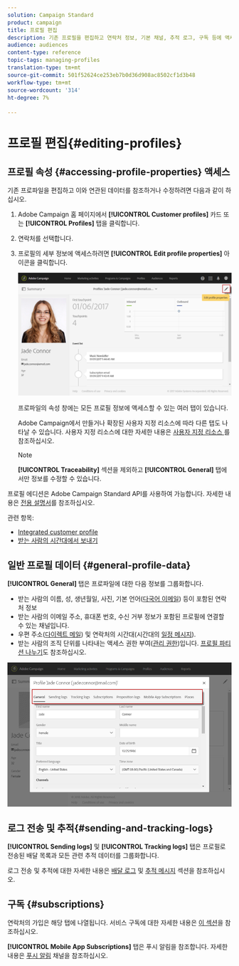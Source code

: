 ```yaml
---
solution: Campaign Standard
product: campaign
title: 프로필 편집
description: 기존 프로필을 편집하고 연락처 정보, 기본 채널, 추적 로그, 구독 등에 액세스하는 방법을 알아봅니다.
audience: audiences
content-type: reference
topic-tags: managing-profiles
translation-type: tm+mt
source-git-commit: 501f52624ce253eb7b0d36d908ac8502cf1d3b48
workflow-type: tm+mt
source-wordcount: '314'
ht-degree: 7%

---
```



# 프로필 편집{#editing-profiles}

## 프로필 속성 {#accessing-profile-properties} 액세스

기존 프로파일을 편집하고 이와 연관된 데이터를 참조하거나 수정하려면 다음과 같이 하십시오.

1. Adobe Campaign 홈 페이지에서 **[!UICONTROL Customer profiles]** 카드 또는 **[!UICONTROL Profiles]** 탭을 클릭합니다.
1. 연락처를 선택합니다.
1. 프로필의 세부 정보에 액세스하려면 **[!UICONTROL Edit profile properties]** 아이콘을 클릭합니다.

   ![](assets/profile_creation2.png)

   프로파일의 속성 창에는 모든 프로필 정보에 액세스할 수 있는 여러 탭이 있습니다.

   Adobe Campaign에서 만들거나 확장된 사용자 지정 리소스에 따라 다른 탭도 나타날 수 있습니다. 사용자 지정 리소스에 대한 자세한 내용은 [사용자 지정 리소스 ](../../developing/using/data-model-concepts.md)를 참조하십시오.

   >[!NOTE]
   >
   >**[!UICONTROL Traceability]** 섹션을 제외하고 **[!UICONTROL General]** 탭에서만 정보를 수정할 수 있습니다.

프로필 에디션은 Adobe Campaign Standard API를 사용하여 가능합니다. 자세한 내용은 [전용 설명서](../../api/using/updating-profiles.md)를 참조하십시오.

관련 항목:

* [Integrated customer profile](../../audiences/using/integrated-customer-profile.md)
* [받는 사람의 시간대에서 보내기](../../sending/using/sending-messages-at-the-recipient-s-time-zone.md)

## 일반 프로필 데이터 {#general-profile-data}

**[!UICONTROL General]** 탭은 프로파일에 대한 다음 정보를 그룹화합니다.

* 받는 사람의 이름, 성, 생년월일, 사진, 기본 언어([다국어 이메일](../../channels/using/creating-a-multilingual-email.md)) 등이 포함된 연락처 정보
* 받는 사람의 이메일 주소, 휴대폰 번호, 수신 거부 정보가 포함된 프로필에 연결할 수 있는 채널입니다.
* 우편 주소([다이렉트 메일](../../channels/using/about-direct-mail.md)) 및 연락처의 시간대(시간대의 [일정 메시지](../../sending/using/sending-messages-at-the-recipient-s-time-zone.md)).
* 받는 사람의 조직 단위를 나타내는 액세스 권한 부여([관리 권한](../../administration/using/about-access-management.md))입니다. [프로필 파티션 나누기](../../administration/using/organizational-units.md#partitioning-profiles)도 참조하십시오.

![](assets/profile_creation4.png)

## 로그 전송 및 추적{#sending-and-tracking-logs}

**[!UICONTROL Sending logs]** 및 **[!UICONTROL Tracking logs]** 탭은 프로필로 전송된 배달 목록과 모든 관련 추적 데이터를 그룹화합니다.

로그 전송 및 추적에 대한 자세한 내용은 [배달 로그](../../sending/using/monitoring-a-delivery.md#delivery-logs) 및 [추적 메시지](../../sending/using/tracking-messages.md) 섹션을 참조하십시오.

## 구독 {#subscriptions}

연락처의 가입은 해당 탭에 나열됩니다. 서비스 구독에 대한 자세한 내용은 [이 섹션](../../audiences/using/about-subscriptions.md)을 참조하십시오.

**[!UICONTROL Mobile App Subscriptions]** 탭은 푸시 알림을 참조합니다. 자세한 내용은 [푸시 알림](../../channels/using/about-push-notifications.md) 채널을 참조하십시오.
